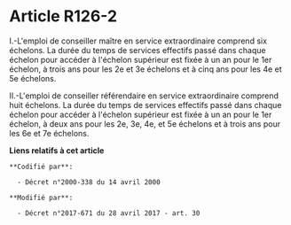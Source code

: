# Article R126-2

I.-L'emploi de conseiller maître en service extraordinaire comprend six échelons. La durée du temps de services effectifs
passé dans chaque échelon pour accéder à l'échelon supérieur est fixée à un an pour le 1er échelon, à trois ans pour les 2e
et 3e échelons et à cinq ans pour les 4e et 5e échelons.

II.-L'emploi de conseiller référendaire en service extraordinaire comprend huit échelons. La durée du temps de services
effectifs passé dans chaque échelon pour accéder à l'échelon supérieur est fixée à un an pour le 1er échelon, à deux ans pour
les 2e, 3e, 4e, et 5e échelons et à trois ans pour les 6e et 7e échelons.

**Liens relatifs à cet article**

	**Codifié par**:

	  - Décret n°2000-338 du 14 avril 2000

	**Modifié par**:

	  - Décret n°2017-671 du 28 avril 2017 - art. 30

